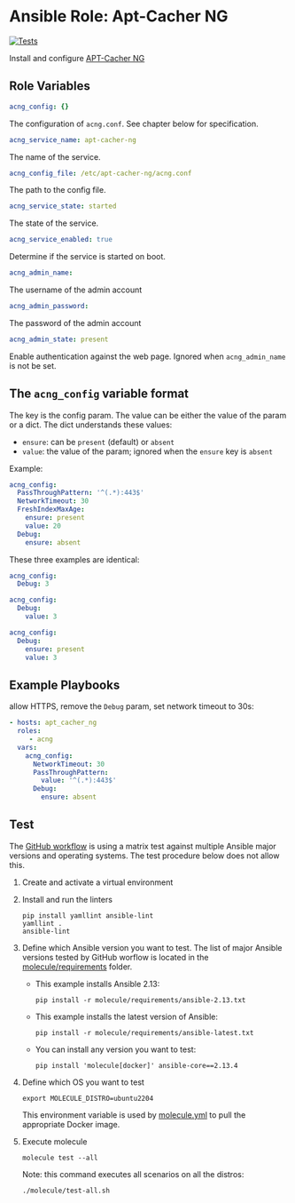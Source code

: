 # Ansible Role: Apt-Cacher NG
[![Tests](https://github.com/samk/ansible-role-acng/workflows/Test/badge.svg)](https://github.com/samk/ansible-role-acng/actions)

Install and configure [APT-Cacher NG](https://www.unix-ag.uni-kl.de/~bloch/acng/)

## Role Variables

```yaml
acng_config: {}
```
The configuration of `acng.conf`.
See chapter below for specification.

```yaml
acng_service_name: apt-cacher-ng
```
The name of the service.

```yaml
acng_config_file: /etc/apt-cacher-ng/acng.conf
```
The path to the config file.

```yaml
acng_service_state: started
```
The state of the service.

```yaml
acng_service_enabled: true
```
Determine if the service is started on boot.

```yaml
acng_admin_name:
```
The username of the admin account

```yaml
acng_admin_password:
```
The password of the admin account

```yaml
acng_admin_state: present
```
Enable authentication against the web page.
Ignored when `acng_admin_name` is not be set.

## The `acng_config` variable format

The key is the config param.
The value can be either the value of the param or a dict.
The dict understands these values:

* `ensure`: can be `present` (default)  or `absent`
* `value`: the value of the param; ignored when the `ensure` key is `absent`

Example:
```yaml
acng_config:
  PassThroughPattern: '^(.*):443$'
  NetworkTimeout: 30
  FreshIndexMaxAge:
    ensure: present
    value: 20
  Debug:
    ensure: absent
```

These three examples are identical:
```yaml
acng_config:
  Debug: 3
```
```yaml
acng_config:
  Debug:
    value: 3
```
```yaml
acng_config:
  Debug:
    ensure: present
    value: 3
```

## Example Playbooks

allow HTTPS, remove the `Debug` param, set network timeout to 30s:

```yaml
- hosts: apt_cacher_ng
  roles:
     - acng
  vars:
    acng_config:
      NetworkTimeout: 30
      PassThroughPattern:
        value: '^(.*):443$'
      Debug:
        ensure: absent
```

## Test

The [GitHub workflow](.github/workflows/ansible.yml) is using a matrix test against multiple
Ansible major versions and operating systems.
The test procedure below does not allow this.

1. Create and activate a virtual environment

1. Install and run the linters
   ```shell
   pip install yamllint ansible-lint
   yamllint .
   ansible-lint
   ```

1. Define which Ansible version you want to test.
   The list of major Ansible versions tested by GitHub worflow is located in the
   [molecule/requirements](molecule/requirements) folder.
   * This example installs Ansible 2.13:

        ```shell
        pip install -r molecule/requirements/ansible-2.13.txt
        ```

   * This example installs the latest version of Ansible:

        ```shell
        pip install -r molecule/requirements/ansible-latest.txt
        ```

   * You can install any version you want to test:

        ```shell
        pip install 'molecule[docker]' ansible-core==2.13.4
        ```

1. Define which OS you want to test

    ```shell
    export MOLECULE_DISTRO=ubuntu2204
    ```

   This environment variable is used by [molecule.yml](molecule/default/molecule.yml) to pull the
   appropriate Docker image.

1. Execute molecule

    ```shell
    molecule test --all
    ```

   Note: this command executes all scenarios on all the distros:
   ```shell
   ./molecule/test-all.sh
   ```
